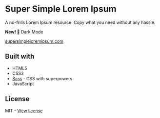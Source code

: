 # Super Simple Lorem Ipsum

A no-frills Lorem Ipsum resource. Copy what you need without any hassle.

**New! 🎉** Dark Mode

[supersimpleloremipsum.com](https://supersimpleloremipsum.com)

## Built with

- HTML5
- CSS3
- [Sass](https://sass-lang.com) - CSS with superpowers
- JavaScript

## License 

MIT - [View license](https://github.com/kelbyhawn/super-simple-lorem-ipsum/blob/master/LICENSE)

